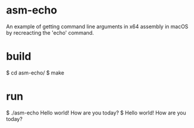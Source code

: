 # asm-echo
An example of getting command line arguments in x64 assembly in macOS by recreacting the 'echo' command.

# build
$ cd asm-echo/
$ make

# run
$ ./asm-echo Hello world! How are you today?
$ Hello world! How are you today?
